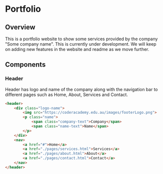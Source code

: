 # Portfolio

## Overview

This is a portfolio website to show some services provided by the company "Some company name". This is currently under development. We will keep on adding new features in the website and readme as we move further.

## Components

### Header

Header has logo and name of the company along with the navigation bar to different pages such as Home, About, Services and Contact. 

```html
<header>
    <div class="logo-name">
        <img src="https://coderacademy.edu.au/images/footerLogo.png">
        <p class="name">
            <span class="company-text">Company</span>
            <span class="name-text">Name</span> 
        </p>
    </div>
    <nav>
        <a href="#">Home</a>
        <a href="./pages/services.html">Services</a>
        <a href="./pages/about.html">About</a>
        <a href="./pages/contact.html">Contact</a>
    </nav>
</header>
```